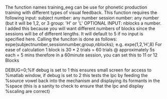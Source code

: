 The function names training_eeg can be use for phonetic production training with different types of visual feedback.
This function requires the following input:
subject number: any number
session number: any number (but it will be 1,2, or 3
group: 'H' or 'L'
OPTIONAL INPUT: nblocks a number. I added this because you will want
different numbers of blocks since the sessions will be of different
lengths. It will default to 5 if no input is specified here.
Calling the funciton is done as follows:
expe(subjectnumber,sessionnumber,group,nblocks); e.g. expe(1,2,'H',8)
For ease of calculation 1 block is 30 * 2 trials = 60 trials @
approximately 5s each = 5 mins
therefore in a 60minute session, you can set this to 11 or 12 Blocks



DEBUG=0;%If debug is set to 1 this ensures small screen for access to
%matlab window, if debug is set to 2 this tests the lpc by feeding the
%source vowel back into the mechanism and displaying its formants in the
%space (this is a sanity to check to ensure that the lpc and display
%scaling are correct)
